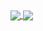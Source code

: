 <a href="https://github.com/polakowo">
  <img align="center" src="https://github-readme-stats.vercel.app/api?username=polakowo&show_icons=true&theme=gruvbox" />
</a>
<a href="https://github.com/polakowo">
  <img align="center" src="https://github-readme-stats.vercel.app/api/top-langs/?username=polakowo&layout=compact&theme=gruvbox" />
</a>
